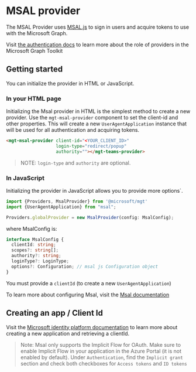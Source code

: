# MSAL provider

The MSAL Provider uses [MSAL.js](https://github.com/AzureAD/microsoft-authentication-library-for-js) to sign in users and acquire tokens to use with the Microsoft Graph.

Visit [the authentication docs](../providers.md) to learn more about the role of providers in the Microsoft Graph Toolkit

## Getting started

You can initialize the provider in HTML or JavaScript.

### In your HTML page

Initializing the Msal provider in HTML is the simplest method to create a new provider. Use the `mgt-msal-provider` component to set the client-id and other properties. This will create a new `UserAgentApplication` instance that will be used for all authentication and acquiring tokens.

```html
<mgt-msal-provider client-id="<YOUR_CLIENT_ID>"
                   login-type="redirect/popup"
                   authority=""></mgt-teams-provider>
```

> NOTE: `login-type` and `authority` are optional.

### In JavaScript

Initializing the provider in JavaScript allows you to provide more options`.

```ts
import {Providers, MsalProvider} from '@microsoft/mgt'
import {UserAgentApplication} from "msal";

Providers.globalProvider = new MsalProvider(config: MsalConfig);
```

where MsalConfig is:

```ts
interface MsalConfig {
  clientId: string;
  scopes?: string[];
  authority?: string;
  loginType?: LoginType;
  options?: Configuration; // msal js Configuration object
}
```

You must provide a `clientId` (to create a new `UserAgentApplication`)

To learn more about configuring Msal, visit the [Msal documentation](https://github.com/AzureAD/microsoft-authentication-library-for-js/wiki/MSAL-basics)

## Creating an app / Client Id

Visit the [Microsoft identity platform documentation](https://docs.microsoft.com/en-us/azure/active-directory/develop/quickstart-register-app) to learn more about creating a new application and retrieving a clientId.

> Note: Msal only supports the Implicit Flow for OAuth. Make sure to enable Implicit Flow in your application in the Azure Portal (it is not enabled by default). Under `Authentication`, find the `Implicit grant` section and check both checkboxes for `Access tokens` and `ID tokens`
